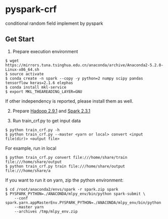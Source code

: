 # pyspark-crf
conditional random field implement by pyspark
## Get Start
1. Prepare execution environment
```
$ wget https://mirrors.tuna.tsinghua.edu.cn/anaconda/archive/Anaconda2-5.2.0-Linux-x86_64.sh
$ source activate
$ conda create -n spark --copy -y python=2 numpy scipy pandas tensorflow keras=2.1.6 elephas
$ conda install mkl-service
$ export MKL_THEAREADING_LAYER=GNU
```
If other independency is reported, please install them as well. 

2. Prepare [Hadoop 2.9.1](http://hadoop.apache.org/) and [Spark 2.3.1](http://spark.apache.org/)

3. Run train_crf.py to get input data
```
$ python train_crf.py -h
$ python train_crf.py --master <yarn or local> convert <input file(dir)> <output file>
``` 
For example, run in local
```
$ python train_crf.py convert file:///home/share/train file:///home/share/output
$ python train_crf.py train file:///home/share/output file:///home/share/a
```
If you want to run it on yarn, zip the python environment:
```
$ cd /root/anaconda2/envs/spark -r spark.zip spark
$ PYSPARK_PYTHON=./ANACONDA/mlpy_env/bin/python spark-submit \ 
    --conf spark.yarn.appMasterEnv.PYSPARK_PYTHON=./ANACONDA/mlpy_env/bin/python 
    --master yarn
    --archives /tmp/mlpy_env.zip
```
